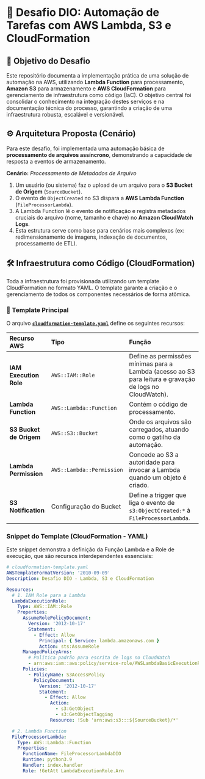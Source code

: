 # 🚀 Desafio DIO: Automação de Tarefas com AWS Lambda, S3 e CloudFormation

## 🎯 Objetivo do Desafio

Este repositório documenta a implementação prática de uma solução de automação na AWS, utilizando **Lambda Function** para processamento, **Amazon S3** para armazenamento e **AWS CloudFormation** para gerenciamento de infraestrutura como código (IaC). O objetivo central foi consolidar o conhecimento na integração destes serviços e na documentação técnica do processo, garantindo a criação de uma infraestrutura robusta, escalável e versionável.

## ⚙️ Arquitetura Proposta (Cenário)

Para este desafio, foi implementada uma automação básica de **processamento de arquivos assíncrono**, demonstrando a capacidade de resposta a eventos de armazenamento.

**Cenário:** *Processamento de Metadados de Arquivo*
1.  Um usuário (ou sistema) faz o upload de um arquivo para o **S3 Bucket de Origem** (`SourceBucket`).
2.  O evento de `ObjectCreated` no S3 dispara a **AWS Lambda Function** (`FileProcessorLambda`).
3.  A Lambda Function lê o evento de notificação e registra metadados cruciais do arquivo (nome, tamanho e chave) no **Amazon CloudWatch Logs**.
4.  Esta estrutura serve como base para cenários mais complexos (ex: redimensionamento de imagens, indexação de documentos, processamento de ETL).

## 🛠️ Infraestrutura como Código (CloudFormation)

Toda a infraestrutura foi provisionada utilizando um template CloudFormation no formato YAML. O template garante a criação e o gerenciamento de todos os componentes necessários de forma atômica.

### 📄 Template Principal

O arquivo [**`cloudformation-template.yaml`**](cloudformation-template.yaml) define os seguintes recursos:

| Recurso AWS | Tipo | Função |
| :--- | :--- | :--- |
| **IAM Execution Role** | `AWS::IAM::Role` | Define as permissões mínimas para a Lambda (acesso ao S3 para leitura e gravação de logs no CloudWatch). |
| **Lambda Function** | `AWS::Lambda::Function` | Contém o código de processamento. |
| **S3 Bucket de Origem** | `AWS::S3::Bucket` | Onde os arquivos são carregados, atuando como o gatilho da automação. |
| **Lambda Permission** | `AWS::Lambda::Permission` | Concede ao S3 a autoridade para invocar a Lambda quando um objeto é criado. |
| **S3 Notification** | Configuração do Bucket | Define a trigger que liga o evento de `s3:ObjectCreated:*` à `FileProcessorLambda`. |

### Snippet do Template (CloudFormation - YAML)

Este snippet demonstra a definição da Função Lambda e a Role de execução, que são recursos interdependentes essenciais:

```yaml
# cloudformation-template.yaml
AWSTemplateFormatVersion: '2010-09-09'
Description: Desafio DIO - Lambda, S3 e CloudFormation

Resources:
  # 1. IAM Role para a Lambda
  LambdaExecutionRole:
    Type: AWS::IAM::Role
    Properties:
      AssumeRolePolicyDocument:
        Version: '2012-10-17'
        Statement:
          - Effect: Allow
            Principal: { Service: lambda.amazonaws.com }
            Action: sts:AssumeRole
      ManagedPolicyArns:
        # Política padrão para escrita de logs no CloudWatch
        - arn:aws:iam::aws:policy/service-role/AWSLambdaBasicExecutionRole
      Policies:
        - PolicyName: S3AccessPolicy
          PolicyDocument:
            Version: '2012-10-17'
            Statement:
              - Effect: Allow
                Action:
                  - s3:GetObject
                  - s3:GetObjectTagging
                Resource: !Sub 'arn:aws:s3:::${SourceBucket}/*'

  # 2. Lambda Function
  FileProcessorLambda:
    Type: AWS::Lambda::Function
    Properties:
      FunctionName: FileProcessorLambdaDIO
      Runtime: python3.9
      Handler: index.handler
      Role: !GetAtt LambdaExecutionRole.Arn
     
